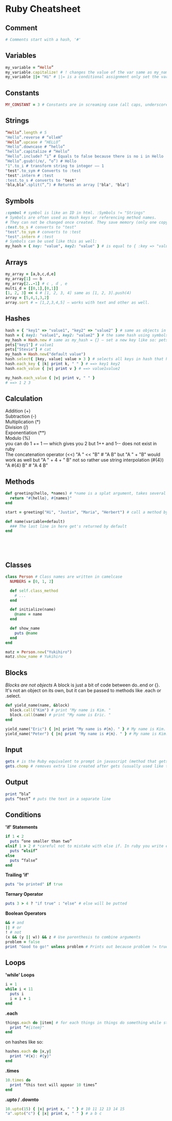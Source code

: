 # Ruby Cheatsheet

## Comment
```Ruby
# Comments start with a hash, '#'
```

## Variables
```Ruby
my_variable = “Hello”  
my_variable.capitalize! # ! changes the value of the var same as my_name = my_name.capitalize
my_variable ||= "Hi" # ||= is a conditional assignment only set the variable if it was not set before. 
```

## Constants
```Ruby
MY_CONSTANT = 3 # Constants are in screaming case (all caps, underscores)
```

## Strings
```Ruby
“Hello”.length # 5  
"Hello”.reverse # “olleH”  
"Hello”.upcase # “HELLO”  
"Hello”.downcase # “hello”  
“hello”.capitalize # “Hello”  
“Hello”.include? “i” # Equals to false because there is no i in Hello  
“Hello”.gsub!(/e/, “o”) # Hollo
"1".to_i # transform string to integer –– 1
"test".to_sym # Converts to :test
"test".intern # :test
:test.to_s # converts to "test"
"bla,bla".split(“,”) # Returns an array ["bla", "bla"]
```  

## Symbols
```Ruby
:symbol # symbol is like an ID in html. :Symbols != "Strings"
# Symbols are often used as Hash keys or referencing method names.
# They can not be changed once created. They save memory (only one copy at a given time). Faster.
:test.to_s # converts to "test"
"test".to_sym # converts to :test
"test".intern # :test
# Symbols can be used like this as well:
my_hash = { key: "value", key2: "value" } # is equal to { :key => "value", :key2 => "value" }
```

## Arrays
```Ruby  
my_array = [a,b,c,d,e]  
my_array[1] –– b  
my_array[2..-1] # c , d , e  
multi_d = [[0,1],[0,1]]
[1, 2, 3] << 4 # [1, 2, 3, 4] same as [1, 2, 3].push(4)
array = [5,4,1,3,2]
array.sort # = [1,2,3,4,5] – works with text and other as well.
```

## Hashes
```Ruby  
hash = { "key1" => "value1", "key2" => "value2" } # same as objects in JavaScript
hash = { key1: "value1", key2: "value2" } # the same hash using symbols instead of strings
my_hash = Hash.new # same as my_hash = {} – set a new key like so: pets["Stevie"] = "cat"
pets["key1"] # value1
pets["Stevie"] # cat
my_hash = Hash.new("default value")
hash.select{ |key, value| value > 3 } # selects all keys in hash that have a value greater than 3
hash.each_key { |k| print k, " " } # ==> key1 key2
hash.each_value { |v| print v } # ==> value1value2

my_hash.each_value { |v| print v, " " }
# ==> 1 2 3
```

## Calculation
Addition (+)  
Subtraction (-)  
Multiplication (*)  
Division (/)  
Exponentiation (**)  
Modulo (%)  
you can do 1 += 1 –– which gives you 2 but 1++ and 1-- does not exist in ruby  
The concatenation operator (<<)
"A " << "B" # "A B" but "A " + "B" would work as well but "A " + 4 + " B" not so rather use 
string interpolation (#{4})
"A #{4} B" # "A 4 B"

## Methods
```Ruby
def greeting(hello, *names) # *name is a splat argument, takes several parameters passed in an array
  return "#{hello}, #{names}"
end

start = greeting("Hi", "Justin", "Maria", "Herbert") # call a method by name

def name(variable=default)
  ### The last line in here get's returned by default
end






```

## Classes
```Ruby
class Person # Class names are written in camelcase
  NUMBERS = [0, 1, 2]

  def self.class_method
    # ...
  end

  def initialize(name)
    @name = name 
  end

  def show_name
    puts @name
  end 
end

matz = Person.new("Yukihiro")
matz.show_name # Yukihiro
```

## Blocks
*Blocks are not objects* A block is just a bit of code between do..end or {}. It's not an object on its own, but it can be passed to methods like .each or .select.
```Ruby
def yield_name(name, &block)
  block.call("Kim") # print "My name is Kim. "
  block.call(name) # print "My name is Eric. "
end

yield_name("Eric") { |n| print "My name is #{n}. " } # My name is Kim. My name is Eric. 
yield_name("Peter") { |n| print "My name is #{n}. " } # My name is Kim. My name is Peter. 
```

## Input
```Ruby
gets # is the Ruby equivalent to prompt in javascript (method that gets input from the user)
gets.chomp # removes extra line created after gets (usually used like this)
```

## Output
```Ruby
print “bla” 
puts “test” # puts the text in a separate line
```

## Conditions

**'if' Statements**
```Ruby
if 1 < 2  
  puts “one smaller than two”  
elsif 1 > 2 # *careful not to mistake with else if. In ruby you write elsif*  
  puts “elsif”  
else  
  puts “false”  
end
```

**Trailing 'if'**
```Ruby
puts "be printed" if true
```

**Ternary Operator**
```Ruby
puts 3 > 4 ? "if true" : "else" # else will be putted
```  

**Boolean Operators**
```Ruby
&& # and  
|| # or  
! # not  
(x && (y || w)) && z # Use parenthesis to combine arguments  
problem = false  
print "Good to go!" unless problem # Prints out because problem != true  
```  

## Loops

**'while' Loops**  
```Ruby
i = 1  
while i < 11  
  puts i  
  i = i + 1  
end  
```

**.each**  
```Ruby
things.each do |item| # for each things in things do something while storing that things in the variable item  
  print “#{item}"  
end  
```
on hashes like so:  
```Ruby
hashes.each do |x,y|
  print "#{x}: #{y}"
end
```

**.times**  
```Ruby
10.times do  
  print “this text will appear 10 times”  
end  
```

**.upto / .downto**
```Ruby
10.upto(15) { |x| print x, " " } # 10 11 12 13 14 15  
"a".upto("c") { |x| print x, " " } # a b c  
```
